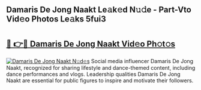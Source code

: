 ## Damaris De Jong Naakt Le𝚊k𝚎d N𝚞𝚍e - Part-Vto Vid𝚎o Photos Le𝚊ks 5fui3

# <h2><a href="http://fb9upmq.evod.top/?m=Damaris+De+Jong+Naakt">🔗 👉🔴 Damaris De Jong Naakt Vid𝚎o Ph𝚘t𝚘s</a></h2>

[![Damaris De Jong Naakt N𝚞d𝚎s](https://i.imgur.com/8V9OHl7.gif)](http://fb9upmq.evod.top/?m=Damaris+De+Jong+Naakt)
Social media influencer Damaris De Jong Naakt, recognized for sharing lifestyle and dance-themed content, including dance performances and vlogs. Leadership qualities Damaris De Jong Naakt are essential for public figures to inspire and motivate their followers. 
